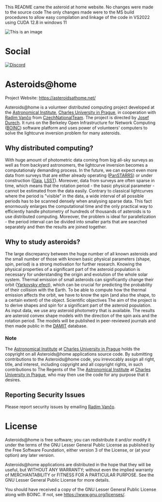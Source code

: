 This README came the asteroid at home website. No changes were made to the source code  The only changes made were to the MS build procedures to allow easy compilation and linkage of the code in VS2022 using CUDA 12.8 in windows 11

![This is an image](/graphic_app/asteroids_logo_1.png)

# Social
[![Discord](https://img.shields.io/badge/discord-asteroidsathome-blue?logo=discord)](https://discord.gg/PDd5gkyJ4f)

# Asteroids@home

Project Website: https://asteroidsathome.net/

Asteroids@home is a volunteer distributed computing project developed at the [Astronomical Institute](http://astro.troja.mff.cuni.cz/index_en.html), [Charles University in Prague](http://www.cuni.cz/UKENG-1.html), in cooperation with [Radim Vančo](http://www.czechnationalteam.cz/?q=content/profily-kyong) from [CzechNationalTeam](http://www.czechnationalteam.cz/). The project is directed by [Josef Durech](http://www.mff.cuni.cz/toUTF8.en/fakulta/struktura/lide/2968.htm). It runs on the Berkeley Open Infrastructure for Network Computing ([BOINC](http://boinc.berkeley.edu/)) software platform and uses power of volunteers' computers to solve the lightcurve inversion problem for many asteroids.

## Why distributed computing?
With huge amount of photometric data coming from big all-sky surveys as well as from backyard astronomers, the lightcurve inversion becomes a computationaly demanding process. In the future, we can expect even more data from surveys that are either already operating ([PanSTARRS](http://pan-starrs.ifa.hawaii.edu/public/)) or under construction ([Gaia](http://www.esa.int/export/esaSC/120377_index_0_m.html), [LSST](http://www.lsst.org/lsst/)). Moreover, data from surveys are often sparse in time, which means that the rotation period - the basic physical parameter - cannot be estimated from the data easily. Contrary to classical lightcurves where the period is "visible" in the data, a wide interval of all possible periods has to be scanned densely when analysing sparse data. This fact enormously enlarges the computational time and the only practical way to efficiently handle photometry of hundreds of thousands of asteroids is to use distributed computing. Moreover, the problem is ideal for parallelization - the period interval can be divided into smaller parts that are searched separately and then the results are joined together.

## Why to study asteroids?
The large discrepancy between the huge number of all known asteroids and the small number of those with known basic physical parameters (shape, spin, period) is a strong motivation for further research.
Knowing the physical properties of a significant part of the asteroid population is necessary for understanding the origin and evolution of the whole solar system.
Thermal emission of small asteroids can significantly change their orbit ([Yarkovsky efect](http://en.wikipedia.org/wiki/Yarkovsky_effect)), which can be crucial for predicting the probability of their collision with the Earth. To be able to compute how the thermal emission affects the orbit, we have to know the spin (and also the shape, to a certain extent) of the object.
Scientific objectives
The aim of the project is to derive shapes and spin for a significant part of the asteroid population. As input data, we use any asteroid photometry that is available. The results are asteroid convex shape models with the direction of the spin axis and the rotation period. The models will be published in peer-reviewed journals and then made public in the [DAMIT](https://astro.troja.mff.cuni.cz/projects/damit/) database.

### Note
The [Astronomical Institute](http://astro.troja.mff.cuni.cz/index_en.html) at [Charles University in Prague](http://www.cuni.cz/UKENG-1.html) holds the copyright on all Asteroids@home applications source code. By submitting contributions to the Asteroids@home code, you irrevocably assign all right, title, and interest, including copyright and all copyright rights, in such contributions to The Regents of the The [Astronomical Institute](http://astro.troja.mff.cuni.cz/index_en.html) at [Charles University in Prague](http://www.cuni.cz/UKENG-1.html), who may then use the code for any purpose that it desires.

## Reporting Security Issues
Please report security issues by emailing
[Radim Vančo](mailto:radim.vanco@jifox.cz?subject=[Asteroids@home]%20Security%20Issues).

# License
Asteroids@home is free software; you can redistribute it and/or modify it
under the terms of the GNU Lesser General Public License
as published by the Free Software Foundation,
either version 3 of the License, or (at your option) any later version.

Asteroids@home applications are distributed in the hope that they will be useful,
but WITHOUT ANY WARRANTY; without even the implied warranty of
MERCHANTABILITY or FITNESS FOR A PARTICULAR PURPOSE.
See the GNU Lesser General Public License for more details.

You should have received a copy of the GNU Lesser General Public License
along with BOINC.  If not, see <https://www.gnu.org/licenses/>.